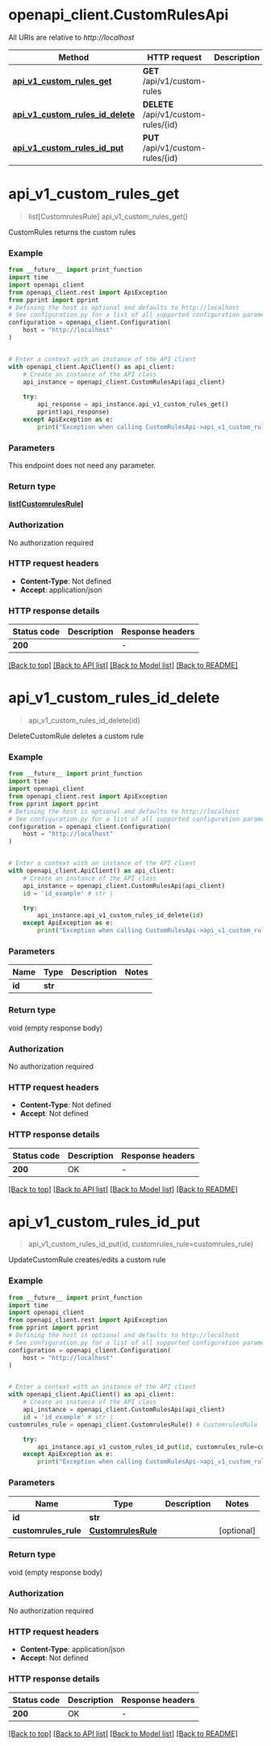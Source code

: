 # openapi_client.CustomRulesApi

All URIs are relative to *http://localhost*

Method | HTTP request | Description
------------- | ------------- | -------------
[**api_v1_custom_rules_get**](CustomRulesApi.md#api_v1_custom_rules_get) | **GET** /api/v1/custom-rules | 
[**api_v1_custom_rules_id_delete**](CustomRulesApi.md#api_v1_custom_rules_id_delete) | **DELETE** /api/v1/custom-rules/{id} | 
[**api_v1_custom_rules_id_put**](CustomRulesApi.md#api_v1_custom_rules_id_put) | **PUT** /api/v1/custom-rules/{id} | 


# **api_v1_custom_rules_get**
> list[CustomrulesRule] api_v1_custom_rules_get()



CustomRules returns the custom rules 

### Example

```python
from __future__ import print_function
import time
import openapi_client
from openapi_client.rest import ApiException
from pprint import pprint
# Defining the host is optional and defaults to http://localhost
# See configuration.py for a list of all supported configuration parameters.
configuration = openapi_client.Configuration(
    host = "http://localhost"
)


# Enter a context with an instance of the API client
with openapi_client.ApiClient() as api_client:
    # Create an instance of the API class
    api_instance = openapi_client.CustomRulesApi(api_client)
    
    try:
        api_response = api_instance.api_v1_custom_rules_get()
        pprint(api_response)
    except ApiException as e:
        print("Exception when calling CustomRulesApi->api_v1_custom_rules_get: %s\n" % e)
```

### Parameters
This endpoint does not need any parameter.

### Return type

[**list[CustomrulesRule]**](CustomrulesRule.md)

### Authorization

No authorization required

### HTTP request headers

 - **Content-Type**: Not defined
 - **Accept**: application/json

### HTTP response details
| Status code | Description | Response headers |
|-------------|-------------|------------------|
**200** |  |  -  |

[[Back to top]](#) [[Back to API list]](../README.md#documentation-for-api-endpoints) [[Back to Model list]](../README.md#documentation-for-models) [[Back to README]](../README.md)

# **api_v1_custom_rules_id_delete**
> api_v1_custom_rules_id_delete(id)



DeleteCustomRule deletes a custom rule 

### Example

```python
from __future__ import print_function
import time
import openapi_client
from openapi_client.rest import ApiException
from pprint import pprint
# Defining the host is optional and defaults to http://localhost
# See configuration.py for a list of all supported configuration parameters.
configuration = openapi_client.Configuration(
    host = "http://localhost"
)


# Enter a context with an instance of the API client
with openapi_client.ApiClient() as api_client:
    # Create an instance of the API class
    api_instance = openapi_client.CustomRulesApi(api_client)
    id = 'id_example' # str | 

    try:
        api_instance.api_v1_custom_rules_id_delete(id)
    except ApiException as e:
        print("Exception when calling CustomRulesApi->api_v1_custom_rules_id_delete: %s\n" % e)
```

### Parameters

Name | Type | Description  | Notes
------------- | ------------- | ------------- | -------------
 **id** | **str**|  | 

### Return type

void (empty response body)

### Authorization

No authorization required

### HTTP request headers

 - **Content-Type**: Not defined
 - **Accept**: Not defined

### HTTP response details
| Status code | Description | Response headers |
|-------------|-------------|------------------|
**200** | OK |  -  |

[[Back to top]](#) [[Back to API list]](../README.md#documentation-for-api-endpoints) [[Back to Model list]](../README.md#documentation-for-models) [[Back to README]](../README.md)

# **api_v1_custom_rules_id_put**
> api_v1_custom_rules_id_put(id, customrules_rule=customrules_rule)



UpdateCustomRule creates/edits a custom rule 

### Example

```python
from __future__ import print_function
import time
import openapi_client
from openapi_client.rest import ApiException
from pprint import pprint
# Defining the host is optional and defaults to http://localhost
# See configuration.py for a list of all supported configuration parameters.
configuration = openapi_client.Configuration(
    host = "http://localhost"
)


# Enter a context with an instance of the API client
with openapi_client.ApiClient() as api_client:
    # Create an instance of the API class
    api_instance = openapi_client.CustomRulesApi(api_client)
    id = 'id_example' # str | 
customrules_rule = openapi_client.CustomrulesRule() # CustomrulesRule |  (optional)

    try:
        api_instance.api_v1_custom_rules_id_put(id, customrules_rule=customrules_rule)
    except ApiException as e:
        print("Exception when calling CustomRulesApi->api_v1_custom_rules_id_put: %s\n" % e)
```

### Parameters

Name | Type | Description  | Notes
------------- | ------------- | ------------- | -------------
 **id** | **str**|  | 
 **customrules_rule** | [**CustomrulesRule**](CustomrulesRule.md)|  | [optional] 

### Return type

void (empty response body)

### Authorization

No authorization required

### HTTP request headers

 - **Content-Type**: application/json
 - **Accept**: Not defined

### HTTP response details
| Status code | Description | Response headers |
|-------------|-------------|------------------|
**200** | OK |  -  |

[[Back to top]](#) [[Back to API list]](../README.md#documentation-for-api-endpoints) [[Back to Model list]](../README.md#documentation-for-models) [[Back to README]](../README.md)


